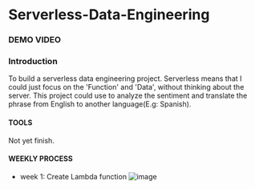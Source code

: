 # Serverless-Data-Engineering

### DEMO VIDEO

### Introduction
To build a serverless data engineering project. Serverless means that I could just focus on the 'Function' and 'Data', without thinking about the server. This project could use to analyze the sentiment and translate the phrase from English to another language(E.g: Spanish).

#### TOOLS
Not yet finish.

#### WEEKLY PROCESS
- week 1: Create Lambda function
![image](https://user-images.githubusercontent.com/123136573/228587123-1abb128b-5684-41fd-aeca-95b9c59f6ed8.png)




